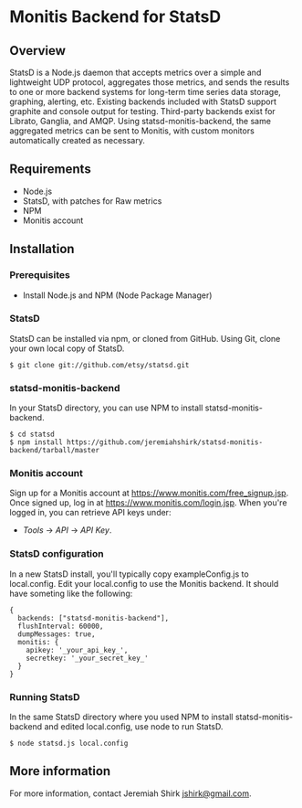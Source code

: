 # Monitis Backend for StatsD

## Overview
StatsD is a Node.js daemon that accepts metrics over a simple and lightweight UDP protocol, aggregates those metrics, and sends the results to one or more backend systems for long-term time series data storage, graphing, alerting, etc.  Existing backends included with StatsD support graphite and console output for testing.  Third-party backends exist for Librato, Ganglia, and AMQP. Using statsd-monitis-backend, the same aggregated metrics can be sent to Monitis, with custom monitors automatically created as necessary.

## Requirements

- Node.js
- StatsD, with patches for Raw metrics
- NPM
- Monitis account

## Installation

### Prerequisites

- Install Node.js and NPM (Node Package Manager)

### StatsD

StatsD can be installed via npm, or cloned from GitHub.  Using Git, clone your own local copy of StatsD.

	$ git clone git://github.com/etsy/statsd.git

### statsd-monitis-backend

In your StatsD directory, you can use NPM to install statsd-monitis-backend.

	$ cd statsd
	$ npm install https://github.com/jeremiahshirk/statsd-monitis-backend/tarball/master

### Monitis account

Sign up for a Monitis account at <https://www.monitis.com/free_signup.jsp>.  Once signed up, log in at <https://www.monitis.com/login.jsp>.  When you're logged in, you can retrieve API keys under:

- _Tools_ -> _API_ -> _API Key_.

### StatsD configuration

In a new StatsD install, you'll typically copy exampleConfig.js to local.config.  Edit your local.config to use the Monitis backend.  It should have someting like the following:

	{
	  backends: ["statsd-monitis-backend"],
	  flushInterval: 60000,
	  dumpMessages: true,
	  monitis: {
	    apikey: '_your_api_key_',
	    secretkey: '_your_secret_key_'
	  }
	}

### Running StatsD

In the same StatsD directory where you used NPM to install statsd-monitis-backend and edited local.config, use node to run StatsD.

	$ node statsd.js local.config

## More information

For more information, contact Jeremiah Shirk <jshirk@gmail.com>.